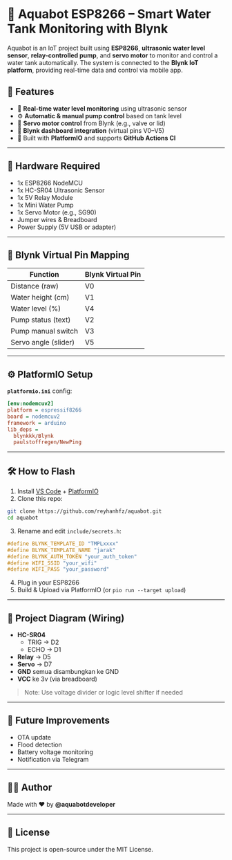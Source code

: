 # 🌊 Aquabot ESP8266 – Smart Water Tank Monitoring with Blynk

Aquabot is an IoT project built using **ESP8266**, **ultrasonic water level sensor**, **relay-controlled pump**, and **servo motor** to monitor and control a water tank automatically. The system is connected to the **Blynk IoT platform**, providing real-time data and control via mobile app.

## 🚀 Features

- 📡 **Real-time water level monitoring** using ultrasonic sensor
- ⚙️ **Automatic & manual pump control** based on tank level
- 🔄 **Servo motor control** from Blynk (e.g., valve or lid)
- 📲 **Blynk dashboard integration** (virtual pins V0–V5)
- 🔧 Built with **PlatformIO** and supports **GitHub Actions CI**

---

## 🧩 Hardware Required

- 1x ESP8266 NodeMCU
- 1x HC-SR04 Ultrasonic Sensor
- 1x 5V Relay Module
- 1x Mini Water Pump
- 1x Servo Motor (e.g., SG90)
- Jumper wires & Breadboard
- Power Supply (5V USB or adapter)

---

## 📱 Blynk Virtual Pin Mapping

| Function             | Blynk Virtual Pin |
| -------------------- | ----------------- |
| Distance (raw)       | V0                |
| Water height (cm)    | V1                |
| Water level (%)      | V4                |
| Pump status (text)   | V2                |
| Pump manual switch   | V3                |
| Servo angle (slider) | V5                |

---

## ⚙️ PlatformIO Setup

**`platformio.ini`** config:

```ini
[env:nodemcuv2]
platform = espressif8266
board = nodemcuv2
framework = arduino
lib_deps =
  blynkkk/Blynk
  paulstoffregen/NewPing
```

---

## 🛠️ How to Flash

1. Install [VS Code](https://code.visualstudio.com/) + [PlatformIO](https://platformio.org/install)
2. Clone this repo:

```bash
git clone https://github.com/reyhanhfz/aquabot.git
cd aquabot
```

3. Rename and edit `include/secrets.h`:

```cpp
#define BLYNK_TEMPLATE_ID "TMPLxxxx"
#define BLYNK_TEMPLATE_NAME "jarak"
#define BLYNK_AUTH_TOKEN "your_auth_token"
#define WIFI_SSID "your_wifi"
#define WIFI_PASS "your_password"
```

4. Plug in your ESP8266
5. Build & Upload via PlatformIO (or `pio run --target upload`)

---

## 🧠 Project Diagram (Wiring)

- **HC-SR04**
  - TRIG → D2
  - ECHO → D1
- **Relay** → D5
- **Servo** → D7
- **GND** semua disambungkan ke GND
- **VCC** ke 3v (via breadboard)

> Note: Use voltage divider or logic level shifter if needed

---

## 🧪 Future Improvements

- OTA update
- Flood detection
- Battery voltage monitoring
- Notification via Telegram

---

## 👨‍💻 Author

Made with ❤️ by **@aquabotdeveloper**

---

## 📄 License

This project is open-source under the MIT License.
